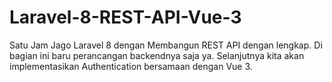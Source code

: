 # Laravel-8-REST-API-Vue-3
Satu Jam Jago Laravel 8 dengan Membangun REST API dengan lengkap. Di bagian ini baru perancangan backendnya saja ya. Selanjutnya kita akan implementasikan Authentication bersamaan dengan Vue 3.
